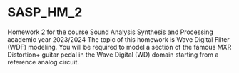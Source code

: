 # SASP_HM_2
Homework 2 for the course Sound Analysis Synthesis and Processing academic year 2023/2024
The topic of this homework is Wave Digital Filter (WDF) modeling. You will be required to model a
section of the famous MXR Distortion+ guitar pedal in the Wave Digital (WD) domain starting from a
reference analog circuit.